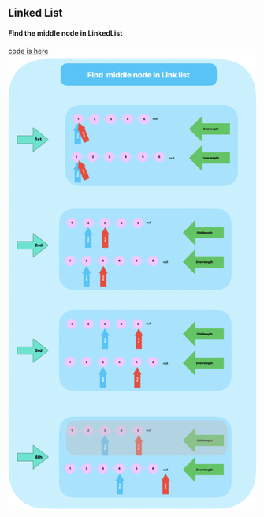 ## Linked List
#### Find the middle node in LinkedList
[code is here](https://github.com/bsejawal/algorithms/blob/96c1afd740112c9dcaa0f6fe82575f892d327107/src/main/java/com/bsejawal/algorithms/linklist/LinkedList.java#L154) 
![Find the middle Node in LinkedList](find_middle_node_in_linked_list.jpg)